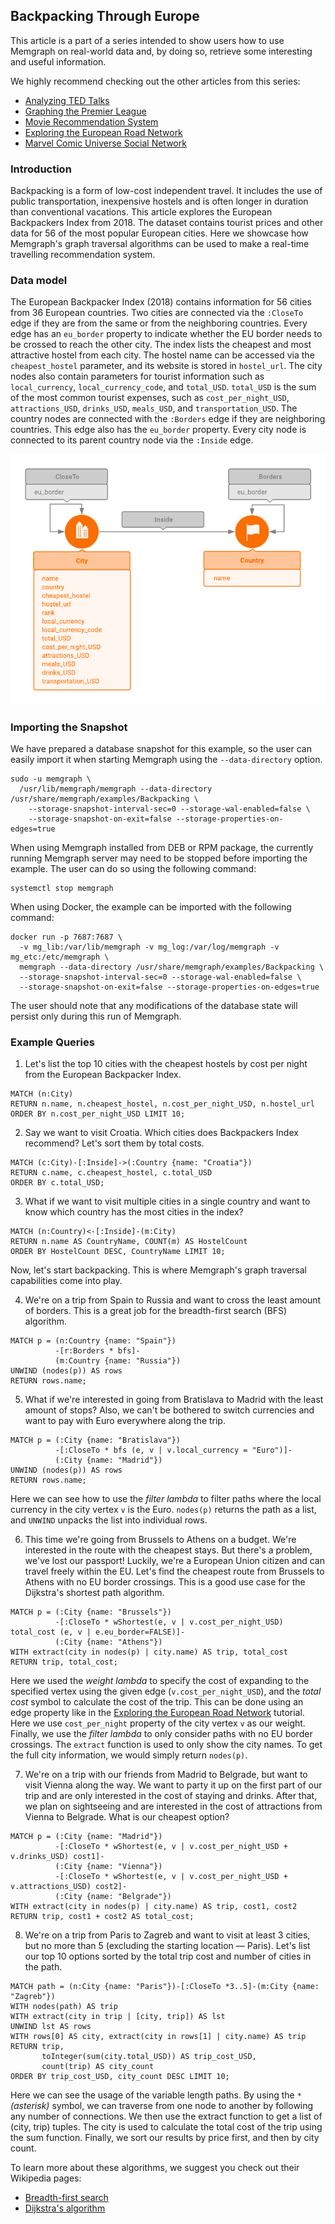 ## Backpacking Through Europe

This article is a part of a series intended to show users how to use Memgraph
on real-world data and, by doing so, retrieve some interesting and useful
information.

We highly recommend checking out the other articles from this series:

  * [Analyzing TED Talks](analyzing-TED-talks.md)
  * [Graphing the Premier League](graphing-the-premier-league.md)
  * [Movie Recommendation System](movie-recommendation.md)
  * [Exploring the European Road Network](exploring-the-european-road-network.md)
  * [Marvel Comic Universe Social Network](marvel-universe.md)

### Introduction

Backpacking is a form of low-cost independent travel. It includes the use of
public transportation, inexpensive hostels and is often longer in duration
than conventional vacations.
This article explores the European Backpackers Index from 2018.
The dataset contains tourist prices and other data for 56 of the most popular
European cities. Here we showcase how Memgraph's graph traversal algorithms can
be used to make a real-time travelling recommendation system.

### Data model

The European Backpacker Index (2018) contains information for 56 cities from
36 European countries.
Two cities are connected via the `:CloseTo` edge if they are from the same
or from the neighboring countries. Every edge has an `eu_border` property to
indicate whether the EU border needs to be crossed to reach the other city.
The index lists the cheapest and most attractive hostel from each city.
The hostel name can be accessed via the `cheapest_hostel` parameter, and its
website is stored in `hostel_url`.
The city nodes also contain parameters for tourist information such as
`local_currency`, `local_currency_code`, and `total_USD`.
`total_USD` is the sum of the most common tourist expenses,
such as `cost_per_night_USD`, `attractions_USD`, `drinks_USD`, `meals_USD`, and
`transportation_USD`.
The country nodes are connected with the `:Borders` edge if they are
neighboring countries. This edge also has the `eu_border` property.
Every city node is connected to its parent country node via the `:Inside`
edge.

![](../data/backpacking_metagraph.png)

### Importing the Snapshot

We have prepared a database snapshot for this example, so the user can easily
import it when starting Memgraph using the `--data-directory` option.

```plaintext
sudo -u memgraph \
  /usr/lib/memgraph/memgraph --data-directory /usr/share/memgraph/examples/Backpacking \
    --storage-snapshot-interval-sec=0 --storage-wal-enabled=false \
    --storage-snapshot-on-exit=false --storage-properties-on-edges=true
```

When using Memgraph installed from DEB or RPM package, the currently running
Memgraph server may need to be stopped before importing the example. The user
can do so using the following command:

```plaintext
systemctl stop memgraph
```

When using Docker, the example can be imported with the following command:

```plaintext
docker run -p 7687:7687 \
  -v mg_lib:/var/lib/memgraph -v mg_log:/var/log/memgraph -v mg_etc:/etc/memgraph \
  memgraph --data-directory /usr/share/memgraph/examples/Backpacking \
  --storage-snapshot-interval-sec=0 --storage-wal-enabled=false \
  --storage-snapshot-on-exit=false --storage-properties-on-edges=true
```

The user should note that any modifications of the database state will persist
only during this run of Memgraph.

### Example Queries

1) Let's list the top 10 cities with the cheapest hostels by cost per night
from the European Backpacker Index.

```opencypher
MATCH (n:City)
RETURN n.name, n.cheapest_hostel, n.cost_per_night_USD, n.hostel_url
ORDER BY n.cost_per_night_USD LIMIT 10;
```

2) Say we want to visit Croatia. Which cities does Backpackers Index recommend?
Let's sort them by total costs.

```opencypher
MATCH (c:City)-[:Inside]->(:Country {name: "Croatia"})
RETURN c.name, c.cheapest_hostel, c.total_USD
ORDER BY c.total_USD;
```

3) What if we want to visit multiple cities in a single country and want to know
which country has the most cities in the index?

```opencypher
MATCH (n:Country)<-[:Inside]-(m:City)
RETURN n.name AS CountryName, COUNT(m) AS HostelCount
ORDER BY HostelCount DESC, CountryName LIMIT 10;
```

Now, let's start backpacking. This is where Memgraph's graph traversal
capabilities come into play.

4) We're on a trip from Spain to Russia and want to cross the least amount of
borders. This is a great job for the breadth-first search (BFS) algorithm.

```opencypher
MATCH p = (n:Country {name: "Spain"})
          -[r:Borders * bfs]-
          (m:Country {name: "Russia"})
UNWIND (nodes(p)) AS rows
RETURN rows.name;
```

5) What if we're interested in going from Bratislava to Madrid with the least
amount of stops? Also, we can't be bothered to switch currencies and want to
pay with Euro everywhere along the trip.

```opencypher
MATCH p = (:City {name: "Bratislava"})
          -[:CloseTo * bfs (e, v | v.local_currency = "Euro")]-
          (:City {name: "Madrid"})
UNWIND (nodes(p)) AS rows
RETURN rows.name;
```

Here we can see how to use the *filter lambda* to filter paths where the
local currency in the city vertex `v` is the Euro.
`nodes(p)` returns the path as a list, and `UNWIND` unpacks the list
into individual rows.

6) This time we're going from Brussels to Athens on a budget.
We're interested in the route with the cheapest stays.
But there's a problem, we've lost our passport!
Luckily, we're a European Union citizen and can travel freely within the EU.
Let's find the cheapest route from Brussels to Athens with no EU border crossings.
This is a good use case for the Dijkstra's shortest path algorithm.

```opencypher
MATCH p = (:City {name: "Brussels"})
          -[:CloseTo * wShortest(e, v | v.cost_per_night_USD) total_cost (e, v | e.eu_border=FALSE)]-
          (:City {name: "Athens"})
WITH extract(city in nodes(p) | city.name) AS trip, total_cost
RETURN trip, total_cost;
```

Here we used the *weight lambda* to specify the cost of expanding to the
specified vertex using the given edge (`v.cost_per_night_USD`), and the
*total cost* symbol to calculate the cost of the trip.
This can be done using an edge property like in the 
[Exploring the European Road Network](exploring-the-european-road-network.md)
tutorial.
Here we use `cost_per_night` property of the city vertex `v` as our weight.
Finally, we use the *filter lambda* to only consider paths with no EU border
crossings. The `extract` function is used to only show the city names.
To get the full city information, we would simply return `nodes(p)`.

7) We're on a trip with our friends from Madrid to Belgrade, but want to visit
Vienna along the way. We want to party it up on the first part of our trip and
are only interested in the cost of staying and drinks.
After that, we plan on sightseeing and are interested in the cost of attractions
from Vienna to Belgrade. What is our cheapest option?

```opencypher
MATCH p = (:City {name: "Madrid"})
          -[:CloseTo * wShortest(e, v | v.cost_per_night_USD + v.drinks_USD) cost1]-
          (:City {name: "Vienna"})
          -[:CloseTo * wShortest(e, v | v.cost_per_night_USD + v.attractions_USD) cost2]-
          (:City {name: "Belgrade"})
WITH extract(city in nodes(p) | city.name) AS trip, cost1, cost2
RETURN trip, cost1 + cost2 AS total_cost;
```

8) We're on a trip from Paris to Zagreb and want to visit at least 3 cities,
but no more than 5 (excluding the starting location &mdash; Paris).
Let's list our top 10 options sorted by the total trip cost and number of
cities in the path.

```opencypher
MATCH path = (n:City {name: "Paris"})-[:CloseTo *3..5]-(m:City {name: "Zagreb"}) 
WITH nodes(path) AS trip
WITH extract(city in trip | [city, trip]) AS lst
UNWIND lst AS rows
WITH rows[0] AS city, extract(city in rows[1] | city.name) AS trip
RETURN trip,
       toInteger(sum(city.total_USD)) AS trip_cost_USD,
       count(trip) AS city_count
ORDER BY trip_cost_USD, city_count DESC LIMIT 10;
```

Here we can see the usage of the variable length paths.
By using the `*` *(asterisk)* symbol, we can traverse from one node to another
by following any number of connections.
We then use the extract function to get a list of (city, trip) tuples.
The city is used to calculate the total cost of the trip using the sum function.
Finally, we sort our results by price first, and then by city count.

To learn more about these algorithms, we suggest you check out their Wikipedia
pages:

* [Breadth-first search](https://en.wikipedia.org/wiki/Breadth-first_search)
* [Dijkstra's algorithm](https://en.wikipedia.org/wiki/Dijkstra%27s_algorithm)
